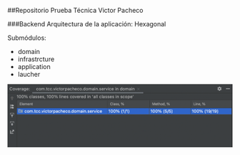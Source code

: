 ##Repositorio Prueba Técnica Victor Pacheco

###Backend
Arquitectura de la aplicación: Hexagonal

Submódulos:
* domain
* infrastrcture
* application
* laucher

![Tests Coverage](documentation/images/tests-coverage.png "Tests Coverage")